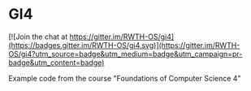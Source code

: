 # GI4

[![Join the chat at https://gitter.im/RWTH-OS/gi4](https://badges.gitter.im/RWTH-OS/gi4.svg)](https://gitter.im/RWTH-OS/gi4?utm_source=badge&utm_medium=badge&utm_campaign=pr-badge&utm_content=badge)

Example code from the course "Foundations of Computer Science 4"
